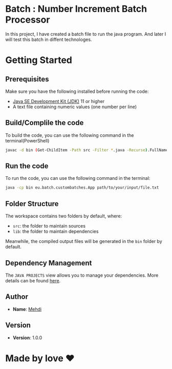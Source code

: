 # Batch : Number Increment Batch Processor
In this project, I have created a batch file to run the java program. And later I will test this batch in diffent technologes.

# Getting Started



## Prerequisites

Make sure you have the following installed before running the code:
- [Java SE Development Kit (JDK)](https://www.oracle.com/java/technologies/javase-jdk11-downloads.html) 11 or higher
- A text file containing numeric values (one number per line)


## Build/Complile the code

To build the code, you can use the following command in the terminal(PowerShell)

```bash 
javac -d bin (Get-ChildItem -Path src -Filter *.java -Recurse).FullName
```

## Run the code

To run the code, you can use the following command in the terminal:

```bash
java -cp bin eu.batch.custombatches.App path/to/your/input/file.txt
```

## Folder Structure

The workspace contains two folders by default, where:

- `src`: the folder to maintain sources
- `lib`: the folder to maintain dependencies

Meanwhile, the compiled output files will be generated in the `bin` folder by default.



## Dependency Management

The `JAVA PROJECTS` view allows you to manage your dependencies. More details can be found [here](https://github.com/microsoft/vscode-java-dependency#manage-dependencies).







## Author
- **Name**: [Mehdi](https://github.com/elmahdi43)

## Version
- **Version**: 1.0.0



# Made by love ❤️
